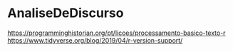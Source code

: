 # AnaliseDeDiscurso


https://programminghistorian.org/pt/licoes/processamento-basico-texto-r
https://www.tidyverse.org/blog/2019/04/r-version-support/
